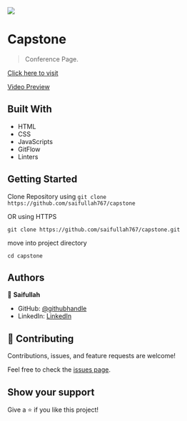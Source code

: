 ![](https://img.shields.io/badge/Microverse-blueviolet)

# Capstone

> Conference Page.

[Click here to visit](https://saifullah767.github.io/capstone/)

[Video Preview](https://youtu.be/LErcZ1eAAFg)


## Built With

- HTML
- CSS
- JavaScripts
- GitFlow
- Linters


## Getting Started

Clone Repository  using 
`git clone https://github.com/saifullah767/capstone` 

OR  using HTTPS

`git clone https://github.com/saifullah767/capstone.git` 

move into project directory

`cd capstone`



## Authors

👤 **Saifullah**

- GitHub: [@githubhandle](https://github.com/saifullah767)
- LinkedIn: [LinkedIn](https://www.linkedin.com/in/saifullah-khan-b0637b169)


## 🤝 Contributing

Contributions, issues, and feature requests are welcome!

Feel free to check the [issues page](../../issues/).

## Show your support

Give a ⭐️ if you like this project!
